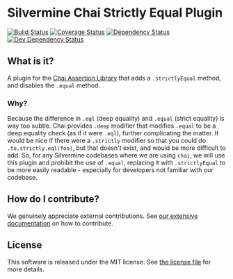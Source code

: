 # Silvermine Chai Strictly Equal Plugin

[![Build Status](https://travis-ci.org/silvermine/chai-strictly-equal.png?branch=master)](https://travis-ci.org/silvermine/chai-strictly-equal)
[![Coverage Status](https://coveralls.io/repos/github/silvermine/chai-strictly-equal/badge.svg?branch=master)](https://coveralls.io/github/silvermine/chai-strictly-equal?branch=master)
[![Dependency Status](https://david-dm.org/silvermine/chai-strictly-equal.png)](https://david-dm.org/silvermine/chai-strictly-equal)
[![Dev Dependency Status](https://david-dm.org/silvermine/chai-strictly-equal/dev-status.png)](https://david-dm.org/silvermine/chai-strictly-equal#info=devDependencies&view=table)


## What is it?

A plugin for the [Chai Assertion Library](http://chaijs.com) that adds a `.strictlyEqual`
method, and disables the `.equal` method.

### Why?

Because the difference in `.eql` (deep equality) and `.equal` (strict equality) is way too
subtle. Chai provides `.deep` modifier that modifies `.equal` to be a deep equality check
(as if it were `.eql`), further complicating the matter. It would be nice if there were a
`.strictly` modifier so that you could do `.to.strictly.eql(foo)`, but that doesn't exist,
and would be more difficult to add. So, for any Silvermine codebases where we are using
`chai`, we will use this plugin and prohibit the use of `.equal`, replacing it with
`.strictlyEqual` to be more easily readable - especially for developers not familiar with
our codebase.


## How do I contribute?

We genuinely appreciate external contributions. See [our extensive
documentation][contributing] on how to contribute.


## License

This software is released under the MIT license. See [the license file](LICENSE) for more
details.

[contributing]: https://github.com/silvermine/silvermine-info#contributing
